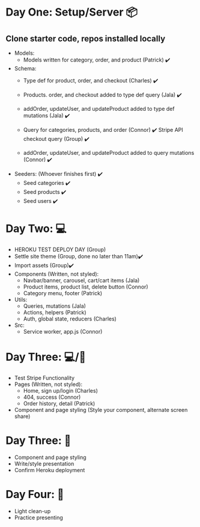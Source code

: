 # Day One: Setup/Server 📦
##	Clone starter code, repos installed locally
*	Models: 
  	* Models written for category, order, and product (Patrick) ✔️
* Schema: 
  	 * Type def for product, order, and checkout (Charles) ✔️
  	* Products. order, and checkout added to type def query (Jala)  ✔️

  	* addOrder, updateUser, and updateProduct added to type def mutations (Jala) ✔️

  	* Query for categories, products, and order (Connor) ✔️ 
  	Stripe API checkout query (Group) ✔️

  	* addOrder, updateUser, and updateProduct added to query mutations (Connor) ✔️
*	Seeders: (Whoever finishes first) ✔️
  	* Seed categories ✔️
  	* Seed products ✔️
    * Seed users ✔️

# Day Two: 💻
*	HEROKU TEST DEPLOY DAY (Group)
*	Settle site theme (Group, done no  later than 11am)✔️
*	Import assets (Group)✔️
*	Components (Written, not styled):
    *	Navbar/banner, carousel, cart/cart items (Jala)
    * Product items, product list, delete button (Connor)
    * Category menu, footer (Patrick)
*	Utils: 
    * Queries, mutations (Jala)
  	* Actions, helpers (Patrick)
    * Auth, global state, reducers (Charles)
*	Src: 
    * Service worker, app.js (Connor)

# Day Three: 💻/🎨
*	Test Stripe Functionality 
*	Pages (Written, not styled): 
    * Home, sign up/login (Charles)
    *	404, success (Connor)
    * Order history, detail (Patrick)
*	Component and page styling (Style your component, alternate screen share)

# Day Three: 🎨
*	Component and page styling
*	Write/style presentation 
*	Confirm Heroku deployment

# Day Four: 🧹
*	Light clean-up
*	Practice presenting 
